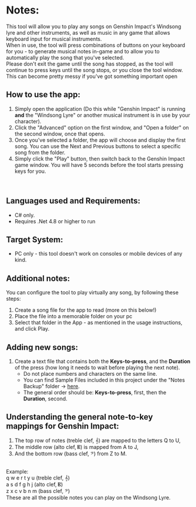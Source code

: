 # Notes:
This tool will allow you to play any songs on Genshin Impact's Windsong lyre and other instruments, as well as music in any game that allows keyboard input for musical instruments.
<br>
When in use, the tool will press combinations of buttons on your keyboard for you - to generate musical notes in-game and to allow you to automatically play the song that you've selected.
<br>
Please don't exit the game until the song has stopped, as the tool will continue to press keys until the song stops, or you close the tool window. This can become pretty messy if you've got something important open

## How to use the app:
1. Simply open the application (Do this while "Genshin Impact" is running **and** the "Windsong Lyre" or another musical instrument is in use by your character).
2. Click the "Advanced" option on the first window, and "Open a folder" on the second window, once that opens.
3. Once you've selected a folder, the app will choose and display the first song. You can use the Next and Previous buttons to select a specific song from the folder.
4. Simply click the "Play" button, then switch back to the Genshin Impact game window. You will have 5 seconds before the tool starts pressing keys for you.
<br>

## Languages used and Requirements: 
- C# only. 
- Requires .Net 4.8 or higher to run

## Target System: 
- PC only - this tool doesn't work on consoles or mobile devices of any kind.

## Additional notes: 
You can configure the tool to play virtually any song, by following these steps:  
1. Create a song file for the app to read (more on this below!)
2. Place the file into a memorable folder on your pc
3. Select that folder in the App - as mentioned in the usage instructions, and click Play.


## Adding new songs:
1. Create a text file that contains both the **Keys-to-press**, and the **Duration** of the press (how long it needs to wait before playing the next note).
    - Do not place numbers and characters on the same line.
    - You can find Sample Files included in this project under the "Notes Backup" folder -> [here](https://github.com/Cyber-Finn/Automated-Windsong-Lyre---an-unofficial-Genshin-Impact-plugin/tree/main/Notes%20backup).
    - The general order should be: **Keys-to-press**, first, then the **Duration**, second.


## Understanding the general note-to-key mappings for Genshin Impact:
1. The top row of notes (treble clef, 𝄞) are mapped to the letters Q to U,
2. The middle row (alto clef, 𝄡) is mapped from A to J,
3. And the bottom row (bass clef, 𝄢) from Z to M.
<br>
Example:
<br>
q w e r t y u  (treble clef, 𝄞)
<br>
a s d f g h j  (alto clef, 𝄡)
<br>
z x c v b n m  (bass clef, 𝄢)
<br>
These are all the possible notes you can play on the Windsong Lyre.

